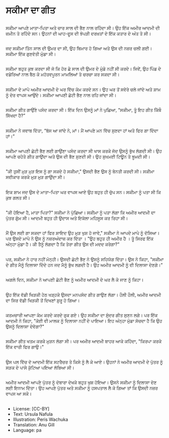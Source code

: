 # ਸਕੀਮਾ ਦਾ ਗੀਤ

##
ਸਕੀਮਾ ਆਪਣੇ ਮਾਤਾ-ਪਿਤਾ ਅਤੇ ਚਾਰ ਸਾਲ ਦੀ ਭੈਣ ਨਾਲ ਰਹਿੰਦਾ ਸੀ। ਉਹ ਇੱਕ ਅਮੀਰ ਆਦਮੀ ਦੀ ਜ਼ਮੀਨ ਤੇ ਰਹਿੰਦੇ ਸਨ। ਉਹਨਾਂ ਦੀ ਘਾਹ-ਫੂਸ ਦੀ ਝੋਪੜੀ ਦਰਖ਼ਤਾਂ ਦੇ ਇੱਕ ਕਤਾਰ ਦੇ ਅੰਤ ਤੇ ਸੀ।

##
ਜਦ ਸਕੀਮਾ ਤਿੰਨ ਸਾਲ ਦੀ ਉਮਰ ਦਾ ਸੀ, ਉਹ ਬਿਮਾਰ ਹੋ ਗਿਆ ਅਤੇ ਉਸ ਦੀ ਨਜ਼ਰ ਚਲੀ ਗਈ। ਸਕੀਮਾ ਇੱਕ ਗੁਣਵੰਤੀ ਮੁੰਡਾ ਸੀ।

##
ਸਕੀਮਾ ਬਹੁਤ ਕੁਝ ਕਰਦਾ ਸੀ ਜੋ ਕਿ ਹੋਰ ਛੇ ਸਾਲ ਦੀ ਉਮਰ ਦੇ ਮੁੰਡੇ ਨਹੀਂ ਸੀ ਕਰਦੇ। ਜਿਵੇਂ, ਉਹ ਪਿੰਡ ਦੇ ਵਡੇਰਿਆਂ ਨਾਲ ਬੈਠ ਕੇ ਮਹੱਤਵਪੂਰਨ ਮਾਮਲਿਆਂ ਤੇ ਚਰਚਾ ਕਰ ਸਕਦਾ ਸੀ।

##
ਸਕੀਮਾ ਦੇ ਮਾਪੇ ਅਮੀਰ ਆਦਮੀ ਦੇ ਘਰ ਵਿੱਚ ਕੰਮ ਕਰਦੇ ਸਨ। ਉਹ ਘਰ ਤੋਂ ਸਵੇਰੇ ਚਲੇ ਜਾਂਦੇ ਅਤੇ ਸ਼ਾਮ ਨੂੰ ਦੇਰ ਵਾਪਸ ਆਉਂਦੇ। ਸਕੀਮਾ ਆਪਣੀ ਛੋਟੀ ਭੈਣ ਨਾਲ ਰਹਿ ਜਾਂਦਾ ਸੀ।

##
ਸਕੀਮਾ ਗੀਤ ਗਾਉਂਣੇ ਪਸੰਦ ਕਰਦਾ ਸੀ। ਇੱਕ ਦਿਨ ਉਸਨੂੰ ਮਾਂ ਨੇ ਪੁਛਿਆ, “ਸਕੀਮਾ, ਤੂੰ ਇਹ ਗੀਤ ਕਿੱਥੌ ਸਿੱਖਦਾ ਹੈ?” 

##
ਸਕੀਮਾ ਨੇ ਜਵਾਬ ਦਿੱਤਾ, “ਬੱਸ ਆ ਜਾਂਦੇ ਨੇ, ਮਾਂ। ਮੈਂ ਆਪਣੇ ਮਨ ਵਿੱਚ ਸੁਣਦਾ ਹਾਂ ਅਤੇ ਫਿਰ ਗਾ ਦਿੰਦਾ ਹਾਂ।”

##
ਸਕੀਮਾ ਆਪਣੀ ਛੋਟੀ ਭੈਣ ਲਈ ਗਾਉਂਣਾ ਪਸੰਦ ਕਰਦਾ ਸੀ ਖਾਸ ਕਰਕੇ ਜੱਦ ਉਸਨੂੰ ਭੁੱਖ ਲੱਗਦੀ ਸੀ। ਉਹ ਆਪਣੇ ਚਹੇਤੇ ਗੀਤ ਗਾਉਂਦਾ ਅਤੇ ਉਸ ਦੀ ਭੈਣ ਸੁਣਦੀ ਸੀ। ਉਹ ਸੁਖਮਈ ਟਿਊਨ ਤੇ ਝੂਮਦੀ ਸੀ।

##
"ਕੀ ਤੁਸੀਂ ਮੁੜ ਮੁੜ ਇਸ ਨੂੰ ਗਾ ਸਕਦੇ ਹੋ ਸਕੀਮਾ," ਉਸਦੀ ਭੈਣ ਉਸ ਨੂੰ ਬੇਨਤੀ ਕਰਦੀ ਸੀ। ਸਕੀਮਾ ਸਵੀਕਾਰ ਕਰਕੇ ਮੁੜ ਮੁੜ ਗਾਉਂਦਾ ਸੀ। 

##
ਇਕ ਸ਼ਾਮ ਜਦ ਉਸ ਦੇ ਮਾਤਾ-ਪਿਤਾ ਘਰ ਵਾਪਸ ਆਏ ਉਹ ਬਹੁਤ ਹੀ ਚੁੱਪ ਸਨ। ਸਕੀਮਾ ਨੂੰ ਪਤਾ ਸੀ ਕਿ ਕੁਝ ਗਲਤ ਸੀ।

##
"ਕੀ ਹੋਇਆ ਹੈ, ਮਾਤਾ ਪਿਤਾ?" ਸਕੀਮਾ ਨੇ ਪੁੱਛਿਆ। ਸਕੀਮਾ ਨੂੰ ਪਤਾ ਲੱਗਾ ਕਿ ਅਮੀਰ ਆਦਮੀ ਦਾ ਪੁੱਤਰ ਗੁੰਮ ਸੀ। ਆਦਮੀ ਬਹੁਤ ਹੀ ਉਦਾਸ ਅਤੇ ਇਕੱਲਾ ਮਹਿਸੂਸ ਕਰ ਰਿਹਾ ਸੀ।

##
ਮੈਂ ਉਸ ਲਈ ਗਾ ਸਕਦਾ ਹਾਂ ਫਿਰ ਸ਼ਾਇਦ ਉਹ ਮੁੜ ਖੁਸ਼ ਹੋ ਜਾਵੇ," ਸਕੀਮਾ ਨੇ ਆਪਦੇ ਮਾਪੇ ਨੂੰ ਦੱਸਿਆ। ਪਰ ਉਸਦੇ ਮਾਪੇ ਨੇ ਉਸ ਨੂੰ ਨਜ਼ਰਅੰਦਾਜ਼ ਕਰ ਦਿੱਤਾ । "ਉਹ ਬਹੁਤ ਹੀ ਅਮੀਰ ਹੈ । ਤੂੰ ਸਿਰਫ ਇੱਕ ਅੰਨ੍ਹਾ ਮੁੰਡਾ ਹੈ। ਕੀ ਤੈਨੂੰ ਲੱਗਦਾ ਹੈ ਕਿ ਤੇਰਾ ਗੀਤ ਉਸ ਦੀ ਮਦਦ ਕਰੇਗਾ?"

##
ਪਰ, ਸਕੀਮਾ ਨੇ ਹਾਰ ਨਹੀਂ ਮੰਨ੍ਹੀ। ਉਸਦੀ ਛੋਟੀ ਭੈਣ ਨੇ ਉਸਨੂੰ ਸਹਿਯੋਗ ਦਿੱਤਾ। ਉਸ ਨੇ ਕਿਹਾ, "ਸਕੀਮਾ ਦੇ ਗੀਤ ਮੈਨੂੰ ਦਿਲਾਸਾ ਦਿੰਦੇ ਹਨ ਜਦ ਮੈਨੂੰ ਭੁੱਖ ਲਗਦੀ ਹੈ। ਉਹ ਅਮੀਰ ਆਦਮੀ ਨੂੰ ਵੀ ਦਿਲਾਸਾ ਦੇਣਗੇ।”

##
ਅਗਲੇ ਦਿਨ, ਸਕੀਮਾ ਨੇ ਆਪਣੀ ਛੋਟੀ ਭੈਣ ਨੂੰ ਅਮੀਰ ਆਦਮੀ ਦੇ ਘਰ ਲੈ ਕੇ ਜਾਣ ਨੂੰ ਕਿਹਾ।

##
ਉਹ ਇੱਕ ਵੱਡੀ ਖਿੜਕੀ ਹੇਠ ਖੜ੍ਹਕੇ ਉਸਦਾ ਮਨਪਸੰਦ ਗੀਤ ਗਾਉਣ ਲੱਗਾ। ਹੌਲੀ ਹੌਲੀ, ਅਮੀਰ ਆਦਮੀ ਦਾ ਸਿਰ ਵੱਡੀ ਖਿੜਕੀ ਤੋਂ ਦਿਖਣਾਂ ਸ਼ੁਰੂ ਹੋ ਗਿਆ।

##
ਕਰਮਚਾਰੀ ਆਪਣਾ ਕੰਮ ਕਰਦੇ ਕਰਦੇ ਰੁਕ ਗਏ। ਉਹ ਸਕੀਮਾ ਦਾ ਸੁੰਦਰ ਗੀਤ ਸੁਣਨ ਲਗੇ। ਪਰ ਇੱਕ ਆਦਮੀ ਨੇ ਕਿਹਾ, "ਕੋਈ ਵੀ ਮਾਲਕ ਨੂੰ ਦਿਲਾਸਾ ਨਹੀਂ ਦੇ ਪਾਇਆ। ਇਹ ਅੰਨ੍ਹਾ ਮੁੰਡਾ ਸੋਚਦਾ ਹੈ ਕਿ ਉਹ ਉਸਨੂੰ ਦਿਲਾਸਾ ਦੇਵੇਗਾ?"

##
ਸਕੀਮਾ ਗੀਤ ਖਤਮ ਕਰਕੇ ਮੁੜਨ ਲੱਗਾ ਸੀ। ਪਰ ਅਮੀਰ ਆਦਮੀ ਬਾਹਰ ਆਕੇ ਕਹਿੰਦਾ, "ਕਿਰਪਾ ਕਰਕੇ ਇੱਕ ਵਾਰੀ ਫਿਰ ਗਾਉ।"

##
ਉਸ ਪਲ ਵਿੱਚ ਦੋ ਆਦਮੀ ਇੱਕ ਸਟਰੈਚਰ ਤੇ ਕਿਸੇ ਨੂੰ ਲੈ ਕੇ ਆਏ। ਉਹਨਾਂ ਨੇ ਅਮੀਰ ਆਦਮੀ ਦੇ ਪੁੱਤਰ ਨੂੰ ਸੜਕ ਦੇ ਪਾਸੇ ਕੁੱਟਿਆ ਪਇਆ ਲੱਭਿਆ ਸੀ।

##
ਅਮੀਰ ਆਦਮੀ ਆਪਣੇ ਪੁੱਤਰ ਨੂੰ ਦੋਬਾਰਾ ਦੇਖਕੇ ਬਹੁਤ ਖੁਸ਼ ਹੋਇਆ। ਉਸਨੇ ਸਕੀਮਾ ਨੂੰ ਦਿਲਾਸਾ ਦੇਣ ਲਈ ਇਨਾਮ ਦਿੱਤਾ। ਉਹ ਆਪਣੇ ਪੁੱਤਰ ਅਤੇ ਸਕੀਮਾ ਨੂੰ ਹਸਪਤਾਲ ਲੈ ਕੇ ਗਿਆ ਤਾਂ ਕਿ ਉਸਦੀ ਨਜ਼ਰ ਵਾਪਸ ਆ ਸਕੇ।

##
* License: [CC-BY]
* Text: Ursula Nafula
* Illustration: Peris Wachuka
* Translation: Anu Gill
* Language: pa
